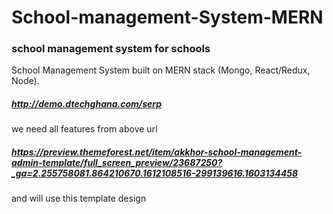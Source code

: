 # School-management-System-MERN

### school management system for schools

School Management System built on MERN stack (Mongo, React/Redux, Node).

##### http://demo.dtechghana.com/serp

we need all features from above url

##### https://preview.themeforest.net/item/akkhor-school-management-admin-template/full_screen_preview/23687250?_ga=2.255758081.864210670.1612108516-299139616.1603134458

and will use this template design
